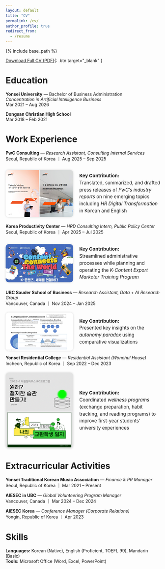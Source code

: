 ```yaml
---
layout: default
title: "CV"
permalink: /cv/
author_profile: true
redirect_from:
  - /resume
---
```


{% include base_path %}

[Download Full CV (PDF)](/files/Chaeyoon_Kim_CV.pdf){: .btn target="_blank" }


Education
======
**Yonsei University** — Bachelor of Business Administration  
*Concentration in Artificial Intelligence Business*  
Mar 2021 – Aug 2026  

**Dongsan Christian High School**  
Mar 2018 – Feb 2021


Work Experience
======
**PwC Consulting** — *Research Assistant, Consulting Internal Services*  
Seoul, Republic of Korea ｜ Aug 2025 – Sep 2025  
<div style="display: flex; align-items: center; gap: 20px; margin-top: 20px;">
  <img src="/images/pwc_image.png" alt="pwc_image" style="width:220px; border-radius:10px; box-shadow: 0 0 6px rgba(0,0,0,0.15);">
  <div style="max-width: 500px; font-size: 0.95rem; line-height: 1.5;">
    <p><strong>Key Contribution:</strong><br>
    Translated, summarized, and drafted press releases of <em>PwC’s industry reports</em> on nine emerging topics including <em>HR Digital Transformation</em> in Korean and English
</p>
  </div>
</div>


**Korea Productivity Center** — *HRD Consulting Intern, Public Policy Center*  
Seoul, Republic of Korea ｜ Apr 2025 – Jul 2025  
<div style="display: flex; align-items: center; gap: 20px; margin-top: 20px;">
  <img src="/images/kpc_image.png" alt="kpc_image" style="width:220px; border-radius:10px; box-shadow: 0 0 6px rgba(0,0,0,0.15);">
  <div style="max-width: 500px; font-size: 0.95rem; line-height: 1.5;">
    <p><strong>Key Contribution:</strong><br>
    Streamlined administrative processes while planning and operating the <em>K-Content Export Marketer Training Program</em>
</p>
  </div>
</div>

**UBC Sauder School of Business** — *Research Assistant, Data + AI Research Group*  
Vancouver, Canada ｜ Nov 2024 – Jan 2025  
<div style="display: flex; align-items: center; gap: 20px; margin-top: 20px;">
  <img src="/images/ubc_image.png" alt="ubc_image" style="width:220px; border-radius:10px; box-shadow: 0 0 6px rgba(0,0,0,0.15);">
  <div style="max-width: 500px; font-size: 0.95rem; line-height: 1.5;">
    <p><strong>Key Contribution:</strong><br>
    Presented key insights on the <em>autonomy paradox</em> using comparative visualizations
</p>
  </div>
</div>

**Yonsei Residential College** — *Residential Assistant (Wonchul House)*  
Incheon, Republic of Korea ｜ Sep 2022 – Dec 2023  
<div style="display: flex; align-items: center; gap: 20px; margin-top: 20px;">
  <img src="/images/yonsei_image.png" alt="yonsei_image" style="width:220px; border-radius:10px; box-shadow: 0 0 6px rgba(0,0,0,0.15);">
  <div style="max-width: 500px; font-size: 0.95rem; line-height: 1.5;">
    <p><strong>Key Contribution:</strong><br>
    Coordinated <em>wellness programs</em> (exchange preparation, habit tracking, and reading programs) to improve first-year students’ university experiences
</p>
  </div>
</div>



Extracurricular Activities
======
**Yonsei Traditional Korean Music Association** — *Finance & PR Manager*  
Seoul, Republic of Korea ｜ Mar 2021 – Present  

**AIESEC in UBC** — *Global Volunteering Program Manager*  
Vancouver, Canada ｜ Mar 2024 – Dec 2024  

**AIESEC Korea** — *Conference Manager (Corporate Relations)*  
Yongin, Republic of Korea ｜ Apr 2023  


Skills
======
**Languages:** Korean (Native), English (Proficient, TOEFL 99), Mandarin (Basic)  
**Tools:** Microsoft Office (Word, Excel, PowerPoint)
